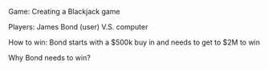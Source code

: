 Game: Creating a Blackjack game

Players: James Bond (user) V.S. computer

How to win: Bond starts with a $500k buy in and needs to get to $2M to win

Why Bond needs to win? <!--  Create a story later -->
